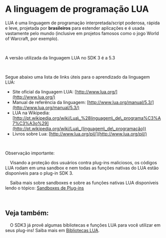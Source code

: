 # A linguagem de programação LUA

LUA é uma linguagem de programação interpretada/script poderosa, rápida e leve, projetada por **brasileiros** para estender aplicações e é usada vastamente pelo mundo (inclusive em projetos famosos como o jogo World of Warcraft, por exemplo).

&nbsp;

A versão utilizada da linguagem LUA no SDK 3 é a 5.3

&nbsp;

Segue abaixo uma lista de links úteis para o aprendizado da linguagem LUA:

* Site oficial da linguagem LUA: [http://www.lua.org/](http://www.lua.org/)&nbsp;
* Manual de referência da linguagem: [http://www.lua.org/manual/5.3/](http://www.lua.org/manual/5.3/)
* LUA na Wikipedia: [http://pt.wikipedia.org/wiki/Lua\_%28linguagem\_de\_programa%C3%A7%C3%A3o%29](http://pt.wikipedia.org/wiki/Lua\_(linguagem\_de\_programação))
* Livros sobre Lua: [http://www.lua.org/pil/](http://www.lua.org/pil/)&nbsp;

&nbsp;

Observação importante:

&nbsp; &nbsp; Visando a proteção dos usuários contra plug-ins maliciosos, os códigos LUA rodam em uma sandbox e nem todas as funções nativas do LUA estão disponíveis para o plug-in SDK 3.&nbsp;

&nbsp; &nbsp; Saiba mais sobre sandboxes e sobre as funções nativas LUA disponíveis lendo o tópico: [Sandboxes de Plug-ins](SandboxesdePlugins.md)

&nbsp;

## Veja também:

&nbsp; &nbsp; O SDK3 já provê algumas bibliotecas e funções LUA para você utilizar em seus plug-ins\! Saiba mais em [Bibliotecas LUA](BibliotecasLUA.md).
